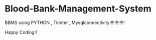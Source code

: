 # Blood-Bank-Management-System
BBMS using PYTHON , Tkinter , Mysqlconnectivity!!!!!!!!!!!!

Happy Coding!!

